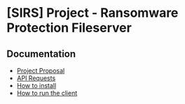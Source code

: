 # [SIRS] Project - Ransomware Protection Fileserver

## Documentation

- [Project Proposal](./docs/PROPOSAL.md)
- [API Requests](./docs/API.md)
- [How to install](./docs/PROPOSAL.md)
- [How to run the client](./docs/CLIENT.md)
